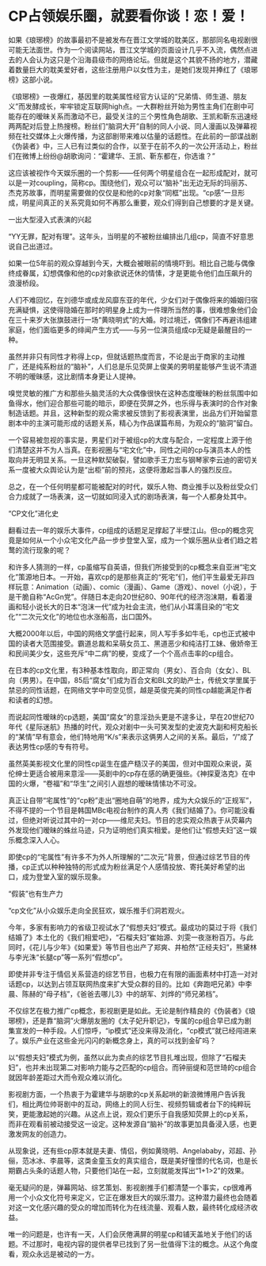 # CP占领娱乐圈，就要看你谈！恋！爱！

如果《琅琊榜》的故事最初不是被发布在晋江文学城的耽美区，那部同名电视剧很可能无法面世。作为一个阅读网站，晋江文学城的页面设计几乎不入流，偶然点进去的人会认为这只是个沿海县级市的网络论坛。但就是这个其貌不扬的地方，潜藏着数量巨大的耽美爱好者，这些注册用户以女性为主，是她们发现并捧红了《琅琊榜》这部小说。 

《琅琊榜》一夜爆红，基因里的耽美属性经官方认证的“兄弟情、师生道、朋友义”而发酵成长，牢牢锁定互联网high点。一大群粉丝开始为男性主角们在剧中可能存在的暧昧关系而激动不已，最受关注的三个男性角色胡歌、王凯和靳东迅速经两两配对后登上热搜榜。粉丝们“脑洞大开”自制的同人小说、同人漫画以及弹幕视频在社交媒体上火爆传播，为这部剧带来难以估量的话题性。在此前的一部谍战剧《伪装者》中，三人已有过类似的合作，以至于在前不久的一次公开活动上，粉丝们在微博上纷纷@胡歌询问：“霍建华、王凯、靳东都在，你选谁？” 

这应该被视作今天娱乐圈的一个剪影——任何两个明星组合在一起形成配对，就可以是一对coupling，简称cp。围绕他们，观众可以“脑补”出无边无际的玛丽苏、杰克苏故事，而明星需要做的仅仅是和他的cp对象“同框”出现。“cp感”一旦形成，明星间真正的关系究竟如何不再那么重要，观众们得到自己想要的才是关键。 

一出大型浸入式表演的兴起 

“YY无罪，配对有理”。这年头，当明星的不被粉丝编排出几组cp，简直不好意思说自己出道过。 

如果一位5年前的观众穿越到今天，大概会被眼前的情境吓到。相比自己能与偶像终成眷属，幻想偶像和他的cp对象欲说还休的情愫，才是更能令他们血压飙升的浪漫桥段。 

人们不难回忆，在刘德华或成龙风靡东亚的年代，少女们对于偶像将来的婚姻归宿充满疑惧，这使得隐婚在那时的明星身上成为一件理所当然的事，很难想象他们会在三十来岁大张旗鼓进行一场“黄晓明式”的大婚。时过境迁，偶像们不再避讳组建家庭，他们面临更多的绯闻产生方式——与另一位演员组成cp无疑是最醒目的一种。 

虽然并非只有同性才称得上cp，但就话题热度而言，不论是出于商家的主动推广，还是纯系粉丝的“脑补”，人们总是乐见荧屏上俊美的男明星能够产生说不清道不明的暧昧感，这比剧情本身更让人提神。 

嗅觉灵敏的推广方和那些头脑灵活的大众偶像很快在这种态度暧昧的粉丝氛围中如鱼得水，他们迎合那些可能的暗示，即便在荧屏之外，也乐得与表演时的合作对象制造话题。并且，这种新型的观众需求被反馈到了影视表演里，出品方们开始留意剧本中的主演可能形成的话题关系，精心为作品谋篇布局，为观众的“脑洞”留白。 

一个容易被忽视的事实是，男星们对于被组cp的大度与配合，一定程度上源于他们清楚这并不为人当真。在影视圈与“宅文化”中，同性之间的cp与演员本人的性取向并无明显关系。一旦这种默契破裂，譬如歌手王力宏与钢琴家李云迪的密切关系一度被大众舆论认为是“出柜”前的预兆，这便将激起当事人的强烈反应。 

总之，在一个任何明星都可能被配对的时代，娱乐人物、商业推手以及粉丝受众们合力成就了一场表演，这一切就如同浸入式的剧场表演，每一个人都身处其中。 

“CP文化”进化史 

翻看过去一年的娱乐大事件，cp组成的话题足足撑起了半壁江山。但cp的概念究竟是如何从一个小众宅文化产品一步步登堂入室，成为一个娱乐圈从业者们趋之若鹜的流行现象的呢？ 

和许多人猜测的一样，cp虽缩写自英语，但我们所接受到的cp概念来自亚洲“宅文化”策源地日本。一开始，喜欢cp的是那些真正的“死宅”们，他们平生最爱无非四样玩意：Animation（动画）、comic（漫画）、Game（游戏）、novel（小说），于是干脆自称“AcGn党”。伴随日本走向20世纪80、90年代的经济泡沫期，看着漫画和轻小说长大的日本“泡沫一代”成为社会主流，他们从小耳濡目染的“宅文化”“二次元文化”的地位也水涨船高，出口国外。 

大概2000年以后，中国的网络文学盛行起来，同人写手多如牛毛，cp也正式被中国的读者大范围接受。霸道总裁和呆萌女员工、黑道恶少和纯洁打工妹、傲娇帝王和民间美少女，这些充斥“中二病”的梗，变成了一个个高点击率的cp组合。 

在日本的cp文化里，有3种基本性取向，即正常向（男女）、百合向（女女）、BL向（男男）。在中国，85后“腐女”们成为百合文和BL文的助产士，传统文学里属于禁忌的同性话题，在网络文学中司空见惯，越是英俊完美的同性cp越能满足作者和读者的幻想。 

而说起同性暧昧的cp选题，美国“腐女”的意淫劲头更是不遑多让，早在20世纪70年代《星际迷航》热播的时代，观众对剧中一头可笑发型的史波克大副和柯克船长的“某情”早有意会，他们特地用“K/s”来表示这俩男人之间的关系。最后，“/”成了表达男性cp感的专有符号。 

虽然英美影视文化里的同性cp诞生在盛产糙汉子的美国，但对中国观众来说，英伦绅士更适合被用来意淫——英剧中的cp存在感的确更强些。《神探夏洛克》在中国的火爆，“卷福”和“华生”之间引人遐想的暧昧情愫功不可没。 

真正让自带“宅属性”的“cp粉”走出“圈地自萌”的地界，成为大众娱乐的“正规军”，不得不提的一个节目是韩国MBc电视台制作的真人秀《我们结婚了》。你可能没看过，但绝对听说过其中的一对cp——维尼夫妇。节目的忠实观众热衷于从荧幕内外发现他们暧昧的蛛丝马迹，只为证明他们真实相爱。是他们让“假想夫妇”这一娱乐概念深入人心。 

即使cp的“宅属性”有许多不为外人所理解的“二次元”背景，但通过综艺节目的传播，cp正式以种种独特的形式成为粉丝满足个人感情投放、寄托美好希望的出口，成为登堂入室的娱乐现象。

“假装”也有生产力 

“cp文化”从小众娱乐走向全民狂欢，娱乐推手们洞若观火。 

今年，多家有影响力的省级卫视试水了“假想夫妇”模式。最成功的莫过于将《我们结婚了》本土化的《我们相爱吧》，“石榴夫妇”崔始源、刘雯一夜涨粉百万。与此同时，《花儿与少年》《如果爱》等节目也出产了郑爽、井柏然“正经夫妇”，熊黛林与李光洙“长腿cp”等一系列“假想cp”。 

即使并非专注于情侣关系营造的综艺节目，也极力在有限的画面素材中打造一对对话题cp，以达到占领互联网热度来扩大受众群的目的。比如《奔跑吧兄弟》中李晨、陈赫的“母子档”，《爸爸去哪儿3》中的胡军、刘烨的“师兄弟档”。 

不仅综艺在极力推广cp概念，影视剧更是如此。无论是制作精良的《伪装者》《琅琊榜》，还是靠“脑洞”火爆朋友圈的《太子妃升职记》，专属的cp组合早已成为剧集宣发的一种手段。人们惊呼，“ip模式”还没来得及消化，“cp模式”就已经闯进来了。娱乐产业在这些金光闪闪的新概念身上，真的可以找到金矿吗？ 

以“假想夫妇”模式为例，虽然以此为卖点的综艺节目扎堆出现，但除了“石榴夫妇”，也并未出现第二对影响力能与之匹配的cp组合。而钟丽缇和范世琦的cp组合就因年龄差距过大而令观众难以消化。 

影视剧方面，一个热衷于为霍建华与胡歌的cp关系起哄的新浪微博用户告诉我们，相比两位帅哥剧中的互动，网络上的同人衍生、视频剪辑或者台下的纯粹玩笑，更能激起她的兴趣。从这点上说，观众们更乐于自我感知荧屏上的cp关系，而非在观看前被动接受这一设定。这种发源自“脑补”的故事更加具备浸入感，也更激发网友的创造力。 

从现象说，还有些cp原本就是夫妻、情侣，例如黄晓明、Angelababy，邓超、孙俪，范冰冰、李晨等，这类金童玉女的真实组合，既是美好憧憬的代名词，也是长期霸占头条的话题人物，只要他们站在一起，立刻就能发挥出“1+1>2”的效果。 

毫无疑问的是，弹幕网站、综艺策划、影视剧推手们都清楚一个事实，cp很难再用一个小众文化符号来定义，它正在爆发巨大的娱乐潜力。这种潜力最终也会随着对这一文化感兴趣的受众的增加而转化为在线流量、观看人数，最终转化成经济收益。 

唯一的问题是，也许有一天，人们会厌倦满屏的明星cp和铺天盖地关于他们的话题。不过那时，电视内容的提供者早已找到了另一批值得下注的概念。从这个角度看，观众永远是被动的一方。